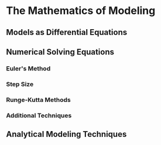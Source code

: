 # The Mathematics of Modeling



## Models as Differential Equations



## Numerical Solving Equations



### Euler's Method



### Step Size



### Runge-Kutta Methods



### Additional Techniques



## Analytical Modeling Techniques


